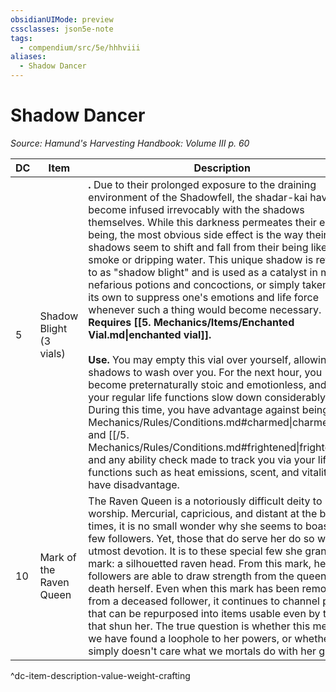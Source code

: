 ```yaml
---
obsidianUIMode: preview
cssclasses: json5e-note
tags:
  - compendium/src/5e/hhhviii
aliases:
  - Shadow Dancer
---
```

# Shadow Dancer
*Source: Hamund's Harvesting Handbook: Volume III p. 60* 

| DC | Item | Description | Value | Weight | Crafting |
|----|------|-------------|-------|--------|----------|
| 5 | Shadow Blight (3 vials) | **.** Due to their prolonged exposure to the draining environment of the Shadowfell, the shadar-kai have become infused irrevocably with the shadows themselves. While this darkness permeates their entire being, the most obvious side effect is the way their own shadows seem to shift and fall from their being like smoke or dripping water. This unique shadow is referred to as "shadow blight" and is used as a catalyst in many nefarious potions and concoctions, or simply taken on its own to suppress one's emotions and life force whenever such a thing would become necessary. **Requires [[5. Mechanics/Items/Enchanted Vial.md\|enchanted vial]].**<br /><br />**Use.** You may empty this vial over yourself, allowing the shadows to wash over you. For the next hour, you become preternaturally stoic and emotionless, and all of your regular life functions slow down considerably. During this time, you have advantage against being [[/5. Mechanics/Rules/Conditions.md#charmed\|charmed]] and [[/5. Mechanics/Rules/Conditions.md#frightened\|frightened]] and any ability check made to track you via your life functions such as heat emissions, scent, and vitality have disadvantage. | 15 gp | 1 lb | — |
| 10 | Mark of the Raven Queen | The Raven Queen is a notoriously difficult deity to worship. Mercurial, capricious, and distant at the best of times, it is no small wonder why she seems to boast so few followers. Yet, those that do serve her do so with utmost devotion. It is to these special few she grants her mark: a silhouetted raven head. From this mark, her followers are able to draw strength from the queen of death herself. Even when this mark has been removed from a deceased follower, it continues to channel power that can be repurposed into items usable even by those that shun her. The true question is whether this means we have found a loophole to her powers, or whether she simply doesn't care what we mortals do with her gifts. | 60 gp | 1 lb | [[5. Mechanics/Items/Raven Queens Boon.md\|Raven Queen's Boon]] |
^dc-item-description-value-weight-crafting
